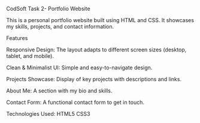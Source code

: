 
CodSoft Task 2- Portfolio Website

This is a personal portfolio website built using HTML and CSS. It showcases my skills, projects, and contact information.

Features

Responsive Design: The layout adapts to different screen sizes (desktop, tablet, and mobile).

Clean & Minimalist UI: Simple and easy-to-navigate design.

Projects Showcase: Display of key projects with descriptions and links.

About Me: A section with my bio and skills.

Contact Form: A functional contact form to get in touch.

Technologies Used:
HTML5
CSS3
